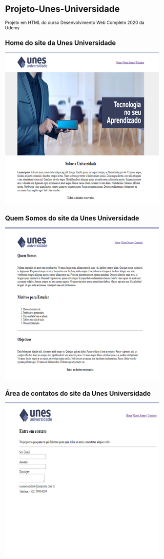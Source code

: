 # Projeto-Unes-Universidade
Projeto em HTML do curso Desenvolvimento Web Completo 2020 da Udemy
<h2> Home do site da Unes Universidade </h2>
<img src= "https://github.com/mjulialobo/Projeto-Unes-Universidade/blob/master/Home%20Unes.PNG" height="500" width = "700"> <br>
<h2> Quem Somos do site da Unes Universidade </h2>
<img src= "https://github.com/mjulialobo/Projeto-Unes-Universidade/blob/master/Quem%20Somos%20Unes.PNG" height="500" width = "700">
<h2> Área de contatos do site da Unes Universidade </h2>
<img src= "https://github.com/mjulialobo/Projeto-Unes-Universidade/blob/master/Contatos%20unes%20png.PNG" height="500" width = "700">
